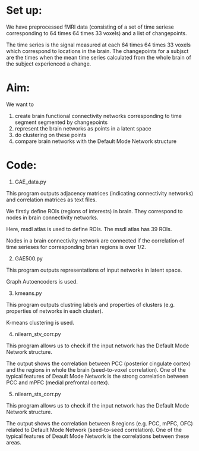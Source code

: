 # Set up:

We have preprocessed fMRI data (consisting of a set of time seriese corresponding to 64 times 64 times 33 voxels) and a list of changepoints. 

The time series is the signal measured at each 64 times 64 times 33 voxels which correspond to locations in the brain. The changepoints for a subjsct are the times when the mean time series calculated from the whole brain of the subject experienced a change.

# Aim:

We want to
1) create brain functional connectivity networks corresponding to time segment segmented by changepoints
2) represent the brain networks as points in a latent space
3) do clustering on these points
4) compare brain networks with the Default Mode Network structure

# Code:

1) GAE_data.py

This program outputs adjacency matrices (indicating connectivity networks) and correlation matrices as text files.

We firstly define ROIs (regions of interests) in brain. They correspond to nodes in brain connectivity networks.

Here, msdl atlas is used to define ROIs. The msdl atlas has 39 ROIs.

Nodes in a brain connectivity network are connected if the correlation of time serieses for corresponding brian regions is over 1/2.

2) GAE500.py

This program outputs representations of input networks in latent space.

Graph Autoencoders is used.

3) kmeans.py

This program outputs clustring labels and properties of clusters (e.g. properties of networks in each cluster).

K-means clustering is used.

4) nilearn_stv_corr.py

This program allows us to check if the input network has the Default Mode Network structure.

The output shows the correlation between PCC (posterior cingulate cortex) and the regions in whole the brain (seed-to-voxel correlation). One of the typical features of Deault Mode Network is the strong correlation between PCC and mPFC (medial prefrontal cortex).

5) nilearn_sts_corr.py

This program allows us to check if the input network has the Default Mode Network structure.

The output shows the correlation between 8 regions (e.g. PCC, mPFC, OFC) related to Default Mode Network (seed-to-seed correlation). One of the typical features of Deault Mode Network is the correlations between these areas.
